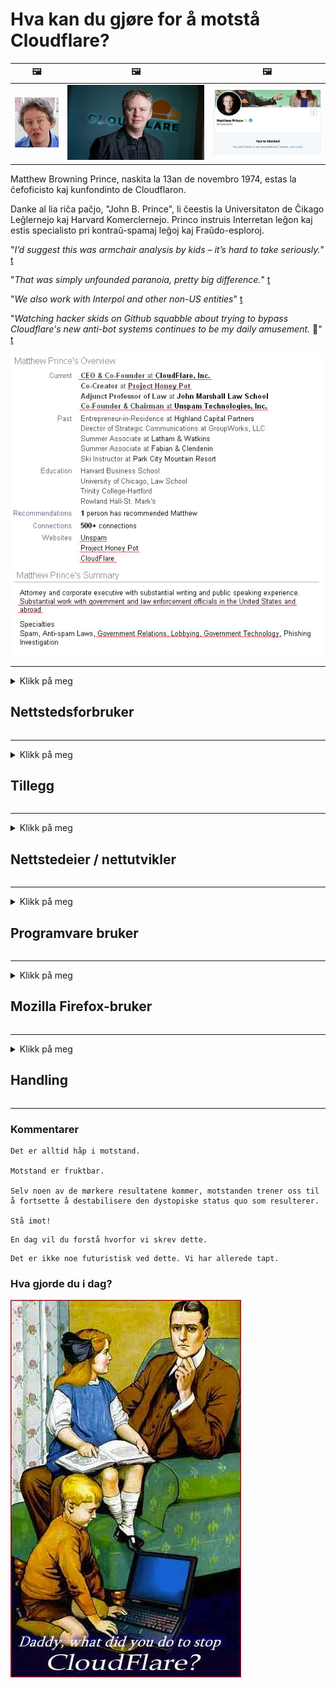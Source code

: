 # Hva kan du gjøre for å motstå Cloudflare?

| 🖼 | 🖼 | 🖼 |
| --- | --- | --- |
| ![](../image/matthew_prince_teen.jpg) | ![](../image/matthew_prince.jpg) | ![](../image/blockedbymatthewprince.jpg) |


Matthew Browning Prince, naskita la 13an de novembro 1974, estas la ĉefoficisto kaj kunfondinto de Cloudflaron.

Danke al lia riĉa paĉjo, "John B. Prince", li ĉeestis la Universitaton de Ĉikago Leĝlernejo kaj Harvard Komerclernejo.
Princo instruis Interretan leĝon kaj estis specialisto pri kontraŭ-spamaj leĝoj kaj Fraŭdo-esploroj.


"*I’d suggest this was armchair analysis by kids – it’s hard to take seriously.*" [t](https://www.theguardian.com/technology/2015/nov/19/cloudflare-accused-by-anonymous-helping-isis)

"*That was simply unfounded paranoia, pretty big difference.*"  [t](https://twitter.com/xxdesmus/status/992757936123359233)

"*We also work with Interpol and other non-US entities*" [t](https://twitter.com/eastdakota/status/1203028504184360960)

"*Watching hacker skids on Github squabble about trying to bypass Cloudflare's new anti-bot systems continues to be my daily amusement.* 🍿" [t](https://twitter.com/eastdakota/status/1273277839102656515)


![](../image/whoismp.jpg)

---


<details>
<summary>Klikk på meg

## Nettstedsforbruker
</summary>


- Hvis nettstedet du liker bruker Cloudflare, må du be dem om ikke å bruke Cloudflare.
  - Sutring på sosiale medier som Facebook, Reddit, Twitter eller Mastodon gjør ingen forskjell. [Handlingene er høyere enn hashtags.](https://twitter.com/phyzonloop/status/1274132092490862594)
  - Prøv å kontakte nettstedseieren hvis du vil gjøre deg nyttig.

[Sa Cloudflare](https://github.com/Eloston/ungoogled-chromium/issues/783):
```
Vi anbefaler at du tar kontakt med administratørene for de spesifikke tjenestene eller nettstedene du støter på og deler opplevelsen din.
```

[Hvis du ikke ber om det, vet nettstedseieren aldri dette problemet.](../PEOPLE.md)

![](../image/liberapay.jpg)

[Vellykket eksempel](https://counterpartytalk.org/t/turn-off-cloudflare-on-counterparty-co-plz/164/5).<br>
Du har et problem? [Hev stemmen din nå.](https://github.com/maraoz/maraoz.github.io/issues/1) Eksempel nedenfor.

```
Du hjelper bare bedriftens sensur og masseovervåking.
http://crimeflare.eu.org
```

```
Din webside er i den privatlivsmisbrukende private hagen til CloudFlare.
http://crimeflare.eu.org
```

- Ta deg tid til å lese nettstedets personvernregler.
  - hvis nettstedet ligger bak Cloudflare eller nettstedet bruker tjenester tilknyttet Cloudflare.

Den må forklare hva "Cloudflare" er, og be om tillatelse til å dele dataene dine med Cloudflare. Unnlatelse av å gjøre dette vil føre til brudd på tilliten, og det aktuelle nettstedet bør unngås.

[Et akseptabelt eksempel på personvern er her](https://archive.is/bDlTz) ("Subprocessors" > "Entity Name")

```
Jeg har lest personvernreglene dine, og jeg finner ikke ordet Cloudflare.
Jeg nekter å dele data med deg hvis du fortsetter å mate dataene mine til Cloudflare.
http://crimeflare.eu.org
```

Dette er et eksempel på personvernregler som ikke har ordet Cloudflare.
[Liberland Jobs](https://archive.is/daKIr) [privacy policy](https://docsend.com/view/feiwyte):

![](../image/cfwontobey.jpg)

Cloudflare har sin egen personvernpolicy.
[Cloudflare elsker doxxing mennesker.](https://www.reddit.com/r/GamerGhazi/comments/2s64fe/be_wary_reporting_to_cloudflare/)

Her er et godt eksempel på nettstedets registreringsskjema.
AFAIK, null nettsted gjør dette. Vil du stole på dem?

```
Ved å klikke “Registrer deg for XYZ” godtar du vilkårene for bruk og personvernerklæringen.
Du godtar også å dele dataene dine med Cloudflare og godtar også cloudflares personvernerklæring.
Hvis Cloudflare lekker informasjonen din eller ikke lar deg koble til serverne våre, er det ikke vår feil. [*]

[ Melde deg på ] [ jeg er uenig ]
```
[*] [PEOPLE.md](../PEOPLE.md)


- Prøv å ikke bruke tjenesten deres. Husk at du blir overvåket av Cloudflare.
  - ["I'm in your TLS, sniffin' your passworz"](../image/iminurtls.jpg)

- Søk etter et annet nettsted. Det finnes alternativer og muligheter på internett!

- Overbevis vennene dine om å bruke Tor til daglig.
  - Anonymitet skal være standarden på det åpne internett!
  - [Vær oppmerksom på at Tor-prosjektet misliker dette prosjektet.](../HISTORY.md)

</details>

------

<details>
<summary>Klikk på meg

## Tillegg
</summary>

- Hvis nettleseren din er Firefox, Tor Browser eller Ungoogled Chromium, bruker du et av disse tilleggene nedenfor.
  - Hvis du vil legge til et annet nytt tillegg, spør om det først.


| Navn | Utvikler | Brukerstøtte | Kan blokkere | Kan varsle | Chrome |
| -------- | -------- | -------- | -------- | -------- | -------- |
| [Bloku Cloudflaron MITM-Atakon](../subfiles/about.bcma.md) | #Addon | [ ? ](http://crimeflare.eu.org/) | **Ja**     | **Ja**     |  **Ja** |
| [Ĉu ligoj estas vundeblaj al MITM-atako?](../subfiles/about.ismm.md) | #Addon | [ ? ](http://crimeflare.eu.org/) | Nei     | **Ja**     |  **Ja** |
| [Ĉu ĉi tiuj ligoj blokos Tor-uzanton?](../subfiles/about.isat.md) | #Addon | [ ? ](http://crimeflare.eu.org/) | Nei     | **Ja**     |  **Ja** |
| [Block Cloudflare MITM Attack](https://trac.torproject.org/projects/tor/attachment/ticket/24351/block_cloudflare_mitm_attack-1.0.14.1-an%2Bfx.xpi)<br>[**DELETED BY TOR PROJECT**](../HISTORY.md) | nullius | [ ? ](../tool/block_cloudflare_mitm_fx), [Link](http://crimeflare.eu.org/) | **Ja**     | **Ja**     |  Nei |
| [TPRB](http://34ahehcli3epmhbu2wbl6kw6zdfl74iyc4vg3ja4xwhhst332z3knkyd.onion/) | Sw | [ ? ](http://34ahehcli3epmhbu2wbl6kw6zdfl74iyc4vg3ja4xwhhst332z3knkyd.onion/) | **Ja**     | **Ja**     |  Nei |
| [Detect Cloudflare](https://addons.mozilla.org/en-US/firefox/addon/detect-cloudflare/) | Frank Otto | [ ? ](https://github.com/traktofon/cf-detect) | Nei     | **Ja**     |  Nei |
| [True Sight](https://addons.mozilla.org/en-US/firefox/addon/detect-cloudflare-plus/) | claustromaniac | [ ? ](https://github.com/claustromaniac/detect-cloudflare-plus) | Nei     | **Ja**     |  Nei |
| [Which Cloudflare datacenter am I visiting?](https://addons.mozilla.org/en-US/firefox/addon/cf-pop/) | 依云 | [ ? ](https://github.com/lilydjwg/cf-pop) | Nei     | **Ja**     |  Nei |


- "Decentraleyes" kan stoppe tilkoblingen til "CDNJS (Cloudflare)".
  - Det forhindrer mange forespørsler fra å nå nettverk, og serverer lokale filer for å forhindre at nettsteder brytes.
  - Utvikleren svarte: "[very concerning indeed](https://github.com/Synzvato/decentraleyes/issues/236#issuecomment-352049501)", "[widespread usage severely centralizes the web](https://github.com/Synzvato/decentraleyes/issues/251#issuecomment-366752049)"

- [Du kan også fjerne eller mistro Cloudflare-sertifikat fra Certificate Authority (CA).](https://www.ssl.com/how-to/remove-root-certificate-firefox/)

</details>

------

<details>
<summary>Klikk på meg

## Nettstedeier / nettutvikler
</summary>


![](../image/word_cloudflarefree.jpg)

- Ikke bruk Cloudflare-løsning, periode.
  - Du kan gjøre det bedre enn det, ikke sant? [Slik fjerner du Cloudflare-abonnementer, planer, domener eller kontoer.](https://support.cloudflare.com/hc/en-us/articles/200167776-Removing-subscriptions-plans-domains-or-accounts)

| 🖼 | 🖼 |
| --- | --- |
| ![](../image/htmlalertcloudflare.jpg) | ![](../image/htmlalertcloudflare2.jpg) |

- Vil du ha flere kunder? Du vet hva du skal gjøre. Hint er "over linjen".
  - [Hei, du skrev "Vi tar personvernet ditt seriøst", men jeg fikk "Feil 403 Forbidden Anonymous Proxy Not Tillatt".](https://it.slashdot.org/story/19/02/19/0033255/stop-saying-we-take-your-privacy-and-security-seriously) Hvorfor blokkerer du Tor Or VPN? Og hvorfor blokkerer du midlertidige e-poster?

![](../image/anonexist.jpg)

- Bruk av Cloudflare øker sjansene for et strømbrudd. Besøkende kan ikke få tilgang til nettstedet ditt hvis serveren din er nede eller Cloudflare er nede.
  - [Trodde du virkelig at Cloudflare aldri gikk ned?](https://www.ibtimes.com/cloudflare-down-not-working-sites-producing-504-gateway-timeout-errors-2618008) [Another](https://twitter.com/Jedduff/status/1097875615997399040) [sample](https://twitter.com/search?f=tweets&vertical=default&q=Cloudflare%20is%20having%20problems). [Need more](../PEOPLE.md)?

![](../image/cloudflareinternalerror.jpg)

- Hvis du bruker Cloudflare til å proxy din "API-tjeneste", "programvareoppdateringsserver" eller "RSS-feed", vil det skade kunden din. En kunde ringte deg og sa "Jeg kan ikke bruke API-en din lenger", og du aner ikke hva som skjer. Cloudflare kan stille blokkere kunden din. Synes du det er greit?
  - Det er mange RSS-leserklienter og RSS-lesertjenester online. Hvorfor publiserer du RSS-feed hvis du ikke lar folk abonnere?

![](../image/rssfeedovercf.jpg)

- Trenger du HTTPS-sertifikat? Bruk "Let's Encrypt" eller bare kjøp det fra CA-selskapet.

- Trenger du DNS-server? Kan du ikke sette opp din egen server? Hva med dem: [Hurricane Electric Free DNS](https://dns.he.net/), [Dyn.com](https://dyn.com/dns/), [1984 Hosting](https://www.1984hosting.com/), [Afraid.Org (Administrator sletter kontoen din hvis du bruker TOR)](https://freedns.afraid.org/)

- Leter du etter vertstjeneste? Bare gratis? Hva med dem: [Onion Service](http://vww6ybal4bd7szmgncyruucpgfkqahzddi37ktceo3ah7ngmcopnpyyd.onion/en/security/network-security/tor/onionservices-best-practices), [Free Web Hosting Area](https://freewha.com/), [Autistici/Inventati Web Site Hosting](https://www.autinv5q6en4gpf4.onion/services/website), [Github Pages](https://pages.github.com/), [Surge](https://surge.sh/)
  - [Alternativer til Cloudflare](../subfiles/cloudflare-alternatives.md)

- Bruker du "cloudflare-ipfs.com"? [Vet du at Cloudflare IPFS er dårlig?](../PEOPLE.md)

- Installer webapplikasjonsbrannmur som OWASP og Fail2Ban på serveren din og konfigurer den riktig.
  - Å blokkere Tor er ikke en løsning. Ikke straff alle bare for små dårlige brukere.

- Viderekoble eller blokker brukere av "Cloudflare Warp" fra å få tilgang til nettstedet ditt. Og gi en grunn hvis du kan.

> IP-liste: "[Cloudflares nåværende IP-områder](cloudflare_inc/)"

> A: Bare blokker dem

```
server {
...
deny 173.245.48.0/20;
deny 103.21.244.0/22;
deny 103.22.200.0/22;
deny 103.31.4.0/22;
deny 141.101.64.0/18;
deny 108.162.192.0/18;
deny 190.93.240.0/20;
deny 188.114.96.0/20;
deny 197.234.240.0/22;
deny 198.41.128.0/17;
deny 162.158.0.0/15;
deny 104.16.0.0/12;
deny 172.64.0.0/13;
deny 131.0.72.0/22;
deny 2400:cb00::/32;
deny 2606:4700::/32;
deny 2803:f800::/32;
deny 2405:b500::/32;
deny 2405:8100::/32;
deny 2a06:98c0::/29;
deny 2c0f:f248::/32;
...
}
```

> B: Viderekoble til advarselsside

```
http {
...
geo $iscf {
default 0;
173.245.48.0/20 1;
103.21.244.0/22 1;
103.22.200.0/22 1;
103.31.4.0/22 1;
141.101.64.0/18 1;
108.162.192.0/18 1;
190.93.240.0/20 1;
188.114.96.0/20 1;
197.234.240.0/22 1;
198.41.128.0/17 1;
162.158.0.0/15 1;
104.16.0.0/12 1;
172.64.0.0/13 1;
131.0.72.0/22 1;
2400:cb00::/32 1;
2606:4700::/32 1;
2803:f800::/32 1;
2405:b500::/32 1;
2405:8100::/32 1;
2a06:98c0::/29 1;
2c0f:f248::/32 1;
}
...
}

server {
...
if ($iscf) {rewrite ^ https://example.com/cfwsorry.php;}
...
}

<?php
header('HTTP/1.1 406 Not Acceptable');
echo <<<CLOUDFLARED
Thank you for visiting ourwebsite.com!<br />
We are sorry, but we can't serve you because your connection is being intercepted by Cloudflare.<br />
Please read http://crimeflare.eu.org for more information.<br />
CLOUDFLARED;
die();
```

- Sett opp Tor Onion Service eller I2P insite hvis du tror på frihet og ønsker anonyme brukere velkommen.

- Be om råd fra andre Clearnet / Tor dobbelt nettoperatører og få anonyme venner!

</details>

------

<details>
<summary>Klikk på meg

## Programvare bruker
</summary>


- Discord bruker CloudFlare. Alternativer? Vi anbefaler [**Briar** (Android)](https://f-droid.org/en/packages/org.briarproject.briar.android/), [Ricochet (PC)](https://ricochet.im/), [Tox + Tor (Android/PC)](https://tox.chat/download.html)
  - Briar inkluderer Tor-demon så du ikke trenger å installere Orbot.
  - Qwtch-utviklere, Open Privacy, slettet stop_cloudflare-prosjektet fra git-tjenesten sin uten varsel.

- Hvis du bruker Debian GNU / Linux eller andre derivater, abonner: [bug #831835](https://bugs.debian.org/cgi-bin/bugreport.cgi?bug=831835). Hvis du kan, kan du hjelpe med å verifisere oppdateringen, og hjelpe vedlikeholdspersonen til å komme til riktig konklusjon om den skal aksepteres.

- Anbefal alltid disse nettleserne.

| Navn | Utvikler | Brukerstøtte | Kommentar |
| -------- | -------- | -------- | -------- |
| [Ungoogled-Chromium](https://ungoogled-software.github.io/ungoogled-chromium-binaries/) | Eloston | [ ? ](https://github.com/Eloston/ungoogled-chromium) | PC (Win, Mac, Linux)  _!Tor_ |
| [Bromite](https://www.bromite.org/fdroid) | Bromite | [ ? ](https://github.com/bromite/bromite/issues) | Android  _!Tor_ |
| [Tor Browser](https://www.torproject.org/download/) | Tor Project | [ ? ](https://support.torproject.org/) | PC (Win, Mac, Linux)  _Tor_|
| [Tor Browser Android](https://www.torproject.org/download/) | Tor Project | [ ? ](https://support.torproject.org/) | Android  _Tor_|
| [Onion Browser](https://itunes.apple.com/us/app/onion-browser/id519296448?mt=8) | Mike Tigas | [ ? ](https://github.com/OnionBrowser/OnionBrowser/issues) | Apple iOS  _Tor_|
| [GNU/Icecat](https://www.gnu.org/software/gnuzilla/) | GNU | [ ? ](https://www.gnu.org/software/gnuzilla/) | PC (Linux) |
| [IceCatMobile](https://f-droid.org/en/packages/org.gnu.icecat/) | GNU | [ ? ](https://lists.gnu.org/mailman/listinfo/bug-gnuzilla) | Android |
| [Iridium Browser](https://iridiumbrowser.de/about/) | Iridium | [ ? ](https://github.com/iridium-browser/iridium-browser/) | PC (Win, Mac, Linux, OpenBSD) |


Annen programvares personvern er ufullkommen. Dette betyr ikke at Tor-nettleseren er "perfekt".
Det er ingen 100% sikker eller 100% privat på internett og teknologi.

- Vil du ikke bruke Tor? Du kan bruke hvilken som helst nettleser med Tor-demon.
  - [Merk at Tor-prosjektet ikke liker dette.](https://support.torproject.org/tbb/tbb-9/) Bruk Tor Browser hvis du er i stand til å gjøre det.
- [Hvordan bruke Chromium med Tor](../subfiles/chromium_tor.md)


La oss snakke om personvernet til annen programvare.

- [Hvis du virkelig trenger å bruke Firefox, velger du "Firefox ESR".](https://www.mozilla.org/en-US/firefox/organizations/)
  - [Firefox - Spyware Watchdog](https://spyware.neocities.org/articles/firefox.html)
  - [Firefox avviser ytringsfrihet, forbyder ytringsfrihet](https://web.archive.org/web/20200423010026/https://reclaimthenet.org/firefox-rejects-free-speech-bans-free-speech-commenting-plugin-dissenter-from-its-extensions-gallery/)
  - ["100+ nedstemmer. Det virker som å be et programvareselskap om å holde seg til ... programvare er bare for mye i disse dager."](https://old.reddit.com/r/firefox/comments/gutdiw/weve_got_work_to_do_the_mozilla_blog/fslbbb6/)
  - [Uh, hvorfor viser Firefox meg sponsede lenker i URL-linjen min?](https://www.reddit.com/r/firefox/comments/jybx2w/uh_why_is_firefox_showing_me_sponsored_links_in/)
  - [Mozilla - Devil Incarnate](https://digdeeper.neocities.org/ghost/mozilla.html)

- [Husk at Mozilla bruker Cloudflare-tjenesten.](https://www.robtex.com/dns-lookup/www.mozilla.org) [De bruker også Cloudflares DNS-tjeneste på produktet.](https://www.theregister.co.uk/2018/03/21/mozilla_testing_dns_encryption/)

- [Mozilla avviste offisielt denne billetten.](https://bugzilla.mozilla.org/show_bug.cgi?id=1426618)

- [Firefox Focus er en vits.](https://github.com/mozilla-mobile/focus-android/issues/1743) [De lovet å slå av telemetri, men de endret det.](https://github.com/mozilla-mobile/focus-android/issues/4210)

- [PaleMoon / Basilisk-utvikler elsker Cloudflare.](https://github.com/mozilla-mobile/focus-android/issues/1743#issuecomment-345993097)
  - [Pale Moon's Archive Server hacket og spredte skadelig programvare i 18 måneder](https://www.reddit.com/r/privacytoolsIO/comments/cc808y/pale_moons_archive_server_hacked_and_spread/)
  - Han hater også Tor-brukere - "[La det være fiendtlig overfor Tor. Jeg tror de fleste nettsteder bør være fiendtlige overfor Tor med tanke på den ekstremt høye misbruksfaktoren.](https://github.com/yacy/yacy_search_server/issues/314#issuecomment-565932097)"

- [Waterfox har alvorlige "telefoner hjemme" -problemer](https://spyware.neocities.org/articles/waterfox.html)

- [Google Chrome er en spyware.](https://www.gnu.org/proprietary/malware-google.en.html)
  - [Google profilerer aktiviteten din.](https://spyware.neocities.org/articles/chrome.html)

- [SRWare Iron gir for mange telefoner hjemmeforbindelse.](https://spyware.neocities.org/articles/iron.html) Den kobles også til google domener.

- [Modig nettleser hviteliste Facebook / Twitter sporere.](https://www.bleepingcomputer.com/news/security/facebook-twitter-trackers-whitelisted-by-brave-browser/)
  - [Her er flere problemer.](https://spyware.neocities.org/articles/brave.html)
  - [binance tilknyttet ID](https://twitter.com/cryptonator1337/status/1269594587716374528)

- [Microsoft Edge lar Facebook kjøre Flash-kode bak brukernes rygg.](https://www.zdnet.com/article/microsoft-edge-lets-facebook-run-flash-code-behind-users-backs/)

- [Vivaldi respekterer ikke personvernet ditt.](https://spyware.neocities.org/articles/vivaldi.html)

- [Opera spyware nivå: Ekstremt høyt](https://spyware.neocities.org/articles/opera.html)

- Apple iOS: [Du bør ikke bruke iOS i det hele tatt, hovedsakelig fordi det er skadelig programvare.](https://www.gnu.org/proprietary/malware-apple.html)

Derfor anbefaler vi bare tabellen ovenfor. Ingenting annet.

</details>

------

<details>
<summary>Klikk på meg

## Mozilla Firefox-bruker
</summary>


- "Firefox Nightly" vil sende informasjon på feilsøkingsnivå til Mozilla-servere uten å velge bort metoden.
  - [Mozilla-servere oppfører seg Cloudflare](https://www.digwebinterface.com/?hostnames=www.mozilla.org%0D%0Amozilla.cloudflare-dns.com&type=&ns=resolver&useresolver=8.8.4.4&nameservers=)

- Det er mulig å forby Firefox å koble til Mozilla-servere.
  - [Mozillas retningslinjer for policymal](https://github.com/mozilla/policy-templates/blob/master/README.md)
  - Husk at dette trikset kan slutte å fungere i senere versjon fordi Mozilla liker å hviteliste seg selv.
  - Bruk brannmur og DNS-filter for å blokkere dem helt.

"`/distribution/policies.json`"

>     "WebsiteFilter": {
> 		"Block": [
> 		"*://*.mozilla.com/*",
> 		"*://*.mozilla.net/*",
> 		"*://*.mozilla.org/*",
> 		"*://webcompat.com/*",
> 		"*://*.firefox.com/*",
> 		"*://*.thunderbird.net/*",
> 		"*://*.cloudflare.com/*"
> 		]
>     },


- ~~Rapporter en feil på mozillas tracker, og fortell dem at de ikke skal bruke Cloudflare.~~ Det var en feilrapport om bugzilla. Mange mennesker ble lagt inn sin bekymring, men feilen ble skjult av administratoren i 2018.

- Du kan deaktivere DoH i Firefox.
  - [Endre standard DNS-leverandør av Firefox](../subfiles/change-firefox-dns.md)

![](../image/firefoxdns.jpg)

- [Hvis du ønsker å bruke DNS som ikke er ISP, bør du vurdere å bruke OpenNIC Tier2 DNS-tjeneste eller noen av de ikke-Cloudflare DNS-tjenestene.](https://wiki.opennic.org/start)
![](../image/opennic.jpg)
  - Blokkere Cloudflare med DNS. [Crimeflare DNS](https://dns.crimeflare.eu.org/)

- Du kan bruke Tor som DNS-resolver. [Hvis du ikke er Tor-ekspert, kan du stille spørsmål her.](https://tor.stackexchange.com/)

> **Hvordan?**
> 1. Last ned Tor og installer den på datamaskinen din.
> 2. Legg til denne linjen i "torrc" -filen.
> DNSPort 127.0.0.1:53
> 3. Start Tor på nytt.
> 4. Sett datamaskinens DNS-server til "127.0.0.1".

</details>

------

<details>
<summary>Klikk på meg

## Handling
</summary>


- Fortell andre rundt deg om farene ved Cloudflare.

- [Bidra til å forbedre dette depotet.](http://crimeflare.eu.org)
  - Både listene, argumentene mot det og detaljene.

- [Dokumenter og gjør veldig offentlig der det går galt med Cloudflare (og lignende selskaper), og sørg for å nevne dette depotet når du gjør det](http://crimeflare.eu.org) :)

- Få flere som bruker Tor som standard, slik at de kan oppleve nettet fra perspektivet til forskjellige deler av verden.

- Start grupper, i sosiale medier og meatspace, dedikert til å frigjøre verden fra Cloudflare.

- Der det er hensiktsmessig, lenker du til disse gruppene på dette depotet - dette kan være et sted for å koordinere samarbeidet som grupper.

- [Start et coop som kan gi et meningsfylt alternativ til Cloudflare.](../subfiles/cloudflare-alternatives.md)

- Gi oss beskjed om eventuelle alternativer for å hjelpe i det minste å gi flerlagsforsvar mot Cloudflare.

- Hvis du er en Cloudflare-kunde, må du angi personverninnstillingene og vente på at de bryter dem.
  - [Ta dem deretter under avgifter mot spam / personvern.](https://twitter.com/thexpaw/status/1108424723233419264)

- Hvis du er i De forente stater og nettstedet det er snakk om er en bank eller en regnskapsfører, kan du prøve å bringe juridisk press under Gramm – Leach – Bliley Act, eller amerikanerne med DIsabilities Act og rapportere tilbake til oss hvor langt du kommer .

- Hvis nettstedet er et statlig nettsted, kan du prøve å bringe juridisk press under den første endringen av den amerikanske grunnloven.

- Hvis du er EU-statsborger, kan du kontakte nettstedet for å sende din personlige informasjon i henhold til den generelle databeskyttelsesforordningen. Hvis de nekter å gi deg informasjonen din, er det et brudd på loven.

- For selskaper som hevder å tilby tjenester på nettstedet, prøv å rapportere dem som "falsk reklame" til forbrukerbeskyttelsesorganisasjoner og BBB. Cloudflare-nettsteder betjenes av Cloudflare-servere.

- [ITU antyder i USA-sammenheng at Cloudflare begynner å bli stort nok til at antitrustloven kan bli brakt over dem.](https://www.itu.int/en/ITU-T/Workshops-and-Seminars/20181218/Documents/Geoff_Huston_Presentation.pdf)

- Det kan tenkes at GNU GPL versjon 4 kan omfatte en bestemmelse mot lagring av kildekode bak en slik tjeneste, og som krever at alle GPLv4 og senere programmer i det minste er kildekoden tilgjengelig via et medium som ikke diskriminerer Tor-brukere.

</details>

------

### Kommentarer

```
Det er alltid håp i motstand.

Motstand er fruktbar.

Selv noen av de mørkere resultatene kommer, motstanden trener oss til å fortsette å destabilisere den dystopiske status quo som resulterer.

Stå imot!
```

```
En dag vil du forstå hvorfor vi skrev dette.
```

```
Det er ikke noe futuristisk ved dette. Vi har allerede tapt.
```

### Hva gjorde du i dag?


![](../image/stopcf.jpg)
